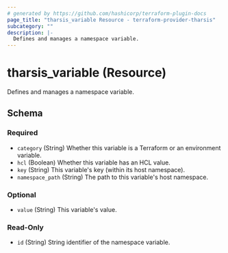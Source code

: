 ```yaml
---
# generated by https://github.com/hashicorp/terraform-plugin-docs
page_title: "tharsis_variable Resource - terraform-provider-tharsis"
subcategory: ""
description: |-
  Defines and manages a namespace variable.
---
```


# tharsis_variable (Resource)

Defines and manages a namespace variable.



<!-- schema generated by tfplugindocs -->
## Schema

### Required

- `category` (String) Whether this variable is a Terraform or an environment variable.
- `hcl` (Boolean) Whether this variable has an HCL value.
- `key` (String) This variable's key (within its host namespace).
- `namespace_path` (String) The path to this variable's host namespace.

### Optional

- `value` (String) This variable's value.

### Read-Only

- `id` (String) String identifier of the namespace variable.


